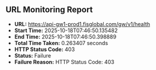 ## URL Monitoring Report

- **URL:** https://api-gw1-prod1.fisglobal.com/gw/v1/health
- **Start Time:** 2025-10-18T07:46:50.135482
- **End Time:** 2025-10-18T07:46:50.398889
- **Total Time Taken:** 0.263407 seconds
- **HTTP Status Code:** 403
- **Status:** Failure
- **Failure Reason:** HTTP Status Code: 403
